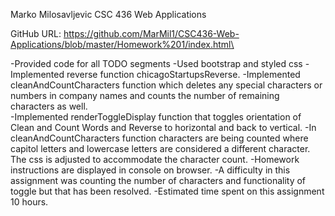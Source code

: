
Marko Milosavljevic
CSC 436 Web Applications

GitHub URL: 
https://github.com/MarMil1/CSC436-Web-Applications/blob/master/Homework%201/index.html\

-Provided code for all TODO segments
-Used bootstrap and styled css
-Implemented reverse function chicagoStartupsReverse.
-Implemented cleanAndCountCharacters function which deletes any special characters or numbers in company names and counts the number of remaining characters as well.\
-Implemented renderToggleDisplay function that toggles orientation of Clean and Count Words and Reverse to horizontal and back to vertical.
-In cleanAndCountCharacters function characters are being counted where capitol letters and lowercase letters are considered a different character. The css is adjusted to accommodate the character count.
-Homework instructions are displayed in console on browser.
-A difficulty in this assignment was counting the number of characters and functionality of toggle but that has been resolved.
-Estimated time spent on this assignment 10 hours.